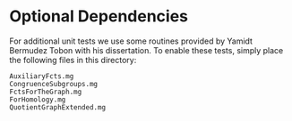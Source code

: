 # Optional Dependencies

For additional unit tests we use some routines provided by Yamidt Bermudez Tobon with his dissertation.
To enable these tests, simply place the following files in this directory:

    AuxiliaryFcts.mg
    CongruenceSubgroups.mg	
    FctsForTheGraph.mg
	ForHomology.mg
    QuotientGraphExtended.mg	
